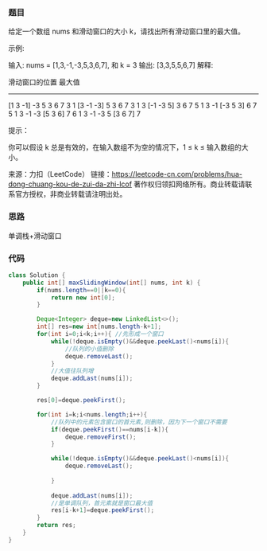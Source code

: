 ### 题目

给定一个数组 nums 和滑动窗口的大小 k，请找出所有滑动窗口里的最大值。

示例:

输入: nums = [1,3,-1,-3,5,3,6,7], 和 k = 3
输出: [3,3,5,5,6,7] 
解释: 

  滑动窗口的位置                最大值
---------------               -----
[1  3  -1] -3  5  3  6  7       3
 1 [3  -1  -3] 5  3  6  7       3
 1  3 [-1  -3  5] 3  6  7       5
 1  3  -1 [-3  5  3] 6  7       5
 1  3  -1  -3 [5  3  6] 7       6
 1  3  -1  -3  5 [3  6  7]      7


提示：

你可以假设 k 总是有效的，在输入数组不为空的情况下，1 ≤ k ≤ 输入数组的大小。

来源：力扣（LeetCode）
链接：https://leetcode-cn.com/problems/hua-dong-chuang-kou-de-zui-da-zhi-lcof
著作权归领扣网络所有。商业转载请联系官方授权，非商业转载请注明出处。



### 思路

单调栈+滑动窗口



### 代码

```java
class Solution {
    public int[] maxSlidingWindow(int[] nums, int k) {
        if(nums.length==0||k==0){
            return new int[0];
        }

        Deque<Integer> deque=new LinkedList<>();
        int[] res=new int[nums.length-k+1];
        for(int i=0;i<k;i++){ //先形成一个窗口
            while(!deque.isEmpty()&&deque.peekLast()<nums[i]){
                //队列的小值删除
                deque.removeLast();
            }
            //大值往队列增
            deque.addLast(nums[i]);
        }

        res[0]=deque.peekFirst();

        for(int i=k;i<nums.length;i++){
            //队列中的元素包含窗口的首元素,则删除，因为下一个窗口不需要
            if(deque.peekFirst()==nums[i-k]){
                deque.removeFirst();
            }

            while(!deque.isEmpty()&&deque.peekLast()<nums[i]){
                deque.removeLast();
                
            }
            
            deque.addLast(nums[i]);
            //是单调队列，首元素就是窗口最大值
            res[i-k+1]=deque.peekFirst();
        }
        return res;
    }
}
```

